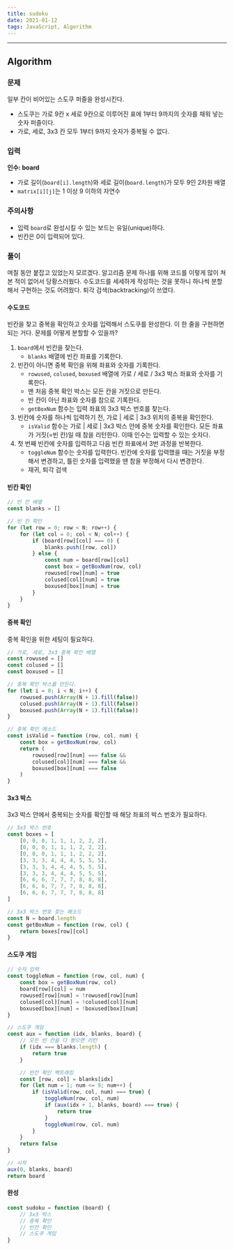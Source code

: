 ```yaml
---
title: sudoku
date: 2021-01-12
tags: JavaScript, Algorithm
---
```


---

## Algorithm

### 문제

일부 칸이 비어있는 스도쿠 퍼즐을 완성시킨다.

- 스도쿠는 가로 9칸 x 세로 9칸으로 이루어진 표에 1부터 9까지의 숫자를 채워 넣는 숫자 퍼즐이다.
- 가로, 세로, 3x3 칸 모두 1부터 9까지 숫자가 중복될 수 없다.

### 입력

**인수: board**

- 가로 길이(`board[i].length`)와 세로 길이(`board.length`)가 모두 9인 2차원 배열
- `matrix[i][j]`는 1 이상 9 이하의 자연수

### 주의사항

- 입력 `board`로 완성시킬 수 있는 보드는 유일(unique)하다.
- 빈칸은 0이 입력되어 있다.

### 풀이

며칠 동안 붙잡고 있었는지 모르겠다. 알고리즘 문제 하나를 위해 코드를 이렇게 많이 쳐본 적이 없어서 당황스러웠다. 수도코드를 세세하게 작성하는 것을 못하니 하나씩 분할해서 구현하는 것도 어려웠다. 퇴각 검색(backtracking)이 쓰였다.

#### 수도코드

빈칸을 찾고 중복을 확인하고 숫자를 입력해서 스도쿠를 완성한다. 이 한 줄을 구현하면 되는 거다. 문제를 어떻게 분할할 수 있을까?

1. `board`에서 빈칸을 찾는다.
   - `blanks` 배열에 빈칸 좌표를 기록한다.
2. 빈칸이 아니면 중복 확인을 위해 좌표와 숫자를 기록한다.
   - `rowused`, `colused`, `boxused` 배열에 가로 / 세로 / 3x3 박스 좌표와 숫자를 기록한다.
   - 맨 처음 중복 확인 박스는 모든 칸을 거짓으로 만든다.
   - 빈 칸이 아닌 좌표와 숫자를 참으로 기록한다.
   - `getBoxNum` 함수는 입력 좌표의 3x3 박스 번호를 찾는다.
3. 빈칸에 숫자를 하나씩 입력하기 전, 가로 | 세로 | 3x3 위치의 중복을 확인한다.
   - `isValid` 함수는 가로 | 세로 | 3x3 박스 안에 중복 숫자를 확인한다. 모든 좌표가 거짓(=빈 칸)일 때 참을 리턴한다. 이때 인수는 입력할 수 있는 숫자다.
4. 첫 번째 빈칸에 숫자를 입력하고 다음 빈칸 좌표에서 3번 과정을 반복한다.
   - `toggleNum` 함수는 숫자를 입력한다. 빈칸에 숫자를 입력했을 때는 거짓을 부정해서 변경하고, 틀린 숫자를 입력했을 땐 참을 부정해서 다시 변경한다.
   - 재귀, 퇴각 검색

#### 빈칸 확인

```javascript
// 빈 칸 배열
const blanks = []

// 빈 칸 확인
for (let row = 0; row < N; row++) {
	for (let col = 0; col < N; col++) {
		if (board[row][col] === 0) {
			blanks.push([row, col])
		} else {
			const num = board[row][col]
			const box = getBoxNum(row, col)
			rowused[row][num] = true
			colused[col][num] = true
			boxused[box][num] = true
		}
	}
}
```

#### 중복 확인

중복 확인을 위한 세팅이 필요하다.

```javascript
// 가로, 세로, 3x3 중복 확인 배열
const rowused = []
const colused = []
const boxused = []

// 중복 확인 박스를 만든다.
for (let i = 0; i < N; i++) {
	rowused.push(Array(N + 1).fill(false))
	colused.push(Array(N + 1).fill(false))
	boxused.push(Array(N + 1).fill(false))
}

// 중복 확인 메소드
const isValid = function (row, col, num) {
	const box = getBoxNum(row, col)
	return (
		rowused[row][num] === false &&
		colused[col][num] === false &&
		boxused[box][num] === false
	)
}
```

#### 3x3 박스

3x3 박스 안에서 중복되는 숫자를 확인할 때 해당 좌표의 박스 번호가 필요하다.

```javascript
// 3x3 박스 번호
const boxes = [
	[0, 0, 0, 1, 1, 1, 2, 2, 2],
	[0, 0, 0, 1, 1, 1, 2, 2, 2],
	[0, 0, 0, 1, 1, 1, 2, 2, 2],
	[3, 3, 3, 4, 4, 4, 5, 5, 5],
	[3, 3, 3, 4, 4, 4, 5, 5, 5],
	[3, 3, 3, 4, 4, 4, 5, 5, 5],
	[6, 6, 6, 7, 7, 7, 8, 8, 8],
	[6, 6, 6, 7, 7, 7, 8, 8, 8],
	[6, 6, 6, 7, 7, 7, 8, 8, 8]
]

// 3x3 박스 번호 찾는 메소드
const N = board.length
const getBoxNum = function (row, col) {
	return boxes[row][col]
}
```

#### 스도쿠 게임

```javascript
// 숫자 입력
const toggleNum = function (row, col, num) {
	const box = getBoxNum(row, col)
	board[row][col] = num
	rowused[row][num] = !rowused[row][num]
	colused[col][num] = !colused[col][num]
	boxused[box][num] = !boxused[box][num]
}

// 스도쿠 게임
const aux = function (idx, blanks, board) {
	// 모든 빈 칸을 다 봤으면 리턴
	if (idx === blanks.length) {
		return true
	}

	// 빈칸 확인 백트래킹
	const [row, col] = blanks[idx]
	for (let num = 1; num <= 9; num++) {
		if (isValid(row, col, num) === true) {
			toggleNum(row, col, num)
			if (aux(idx + 1, blanks, board) === true) {
				return true
			}
			toggleNum(row, col, num)
		}
	}
	return false
}

// 시작
aux(0, blanks, board)
return board
```

#### 완성

```javascript
const sudoku = function (board) {
	// 3x3 박스
	// 중복 확인
	// 빈칸 확인
	// 스도쿠 게임
}
```
